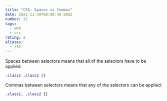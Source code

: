 ```yaml
---
title: "CSS: Spaces vs Commas"
date: 2021-11-30T00:08:49.000Z
number: 32
tags:
  - web
  - css
rating: 2
aliases:
  - /32
---
```


Spaces between selectors means that all of the selectors have to be applied:

```css
.class1 .class2 {}
```

Commas between selectors means that any of the selectors can be applied:

```css
.class1, .class2 {}
```
